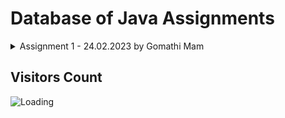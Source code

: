 Database of Java Assignments
============================


<details>
  <summary>Assignment 1 - 24.02.2023 by Gomathi Mam</summary>
  
1. [Check for Odd or Even Number](https://github.com/noobshubham/Java-Assignments/blob/master/Assignment%201%20-%2024.02.2023/OddEven.java)
2. Prime Number
3. Fibonacci Series
4. Factorial Program
5. Armstrong Number
6. Perfect Number
7. Palindrome Number
8. Reverse Number
9. Pronic Number
10. Magic Number
11. Happy Number
12. Automorphic number
13. Neon Number
14. Special Number
15. Composite Number
16. Perfect Square
17. Perfect Cube
18. Sum of Digits
19. GCD and LCM
20. Count Digits in a Number
</details>


Visitors Count
------------------

<img align="left" src = "https://profile-counter.glitch.me/Java-Assignments/count.svg" alt ="Loading">
